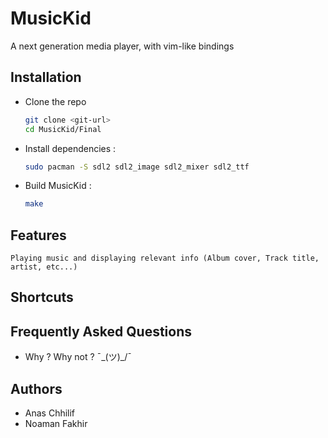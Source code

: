# MusicKid
A next generation media player, with vim-like bindings
## Installation

* Clone the repo
    ```sh
    git clone <git-url>
    cd MusicKid/Final
   ```
* Install dependencies :
    ```sh
    sudo pacman -S sdl2 sdl2_image sdl2_mixer sdl2_ttf
	```
* Build MusicKid :
    ```sh
    make
    ```
## Features
    Playing music and displaying relevant info (Album cover, Track title, artist, etc...)

## Shortcuts

## Frequently Asked Questions
* Why ?
Why not ? ¯\_(ツ)_/¯

## Authors
* Anas Chhilif
* Noaman Fakhir
